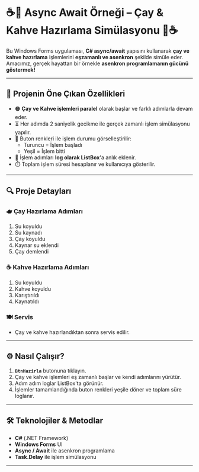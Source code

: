 # ☕️🍵 Async Await Örneği – Çay & Kahve Hazırlama Simülasyonu 🍵☕️

Bu Windows Forms uygulaması, **C# async/await** yapısını kullanarak **çay ve kahve hazırlama** işlemlerini **eşzamanlı ve asenkron** şekilde simüle eder.  
Amacımız, gerçek hayattan bir örnekle **asenkron programlamanın gücünü göstermek!**

---

## 🚀 Projenin Öne Çıkan Özellikleri

- 🟠 **Çay ve Kahve işlemleri paralel** olarak başlar ve farklı adımlarla devam eder.  
- ⏳ Her adımda 2 saniyelik gecikme ile gerçek zamanlı işlem simülasyonu yapılır.  
- 🎨 Buton renkleri ile işlem durumu görselleştirilir:  
  - Turuncu = İşlem başladı  
  - Yeşil = İşlem bitti  
- 📜 İşlem adımları **log olarak ListBox**'a anlık eklenir.  
- ⏱️ Toplam işlem süresi hesaplanır ve kullanıcıya gösterilir.

---

## 🔍 Proje Detayları

### 🫖 Çay Hazırlama Adımları
1. Su koyuldu  
2. Su kaynadı  
3. Çay koyuldu  
4. Kaynar su eklendi  
5. Çay demlendi  

### ☕ Kahve Hazırlama Adımları
1. Su koyuldu  
2. Kahve koyuldu  
3. Karıştırıldı  
4. Kaynatıldı  

### 🍽️ Servis
- Çay ve kahve hazırlandıktan sonra servis edilir.

---

## ⚙️ Nasıl Çalışır?

1. **`BtnHazirla`** butonuna tıklayın.  
2. Çay ve kahve işlemleri eş zamanlı başlar ve kendi adımlarını yürütür.  
3. Adım adım loglar ListBox'ta görünür.  
4. İşlemler tamamlandığında buton renkleri yeşile döner ve toplam süre loglanır.

---

## 🛠️ Teknolojiler & Metodlar

- **C#** (.NET Framework)  
- **Windows Forms** UI  
- **Async / Await** ile asenkron programlama  
- **Task.Delay** ile işlem simülasyonu  

---
 
 
